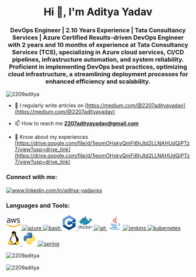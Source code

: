 <h1 align="center">Hi 👋, I'm Aditya Yadav</h1>
<h3 align="center">DevOps Engineer | 2.10 Years Experience | Tata Consultancy Services | Azure Certified Results-driven DevOps Engineer with 2 years and 10 months of experience at Tata Consultancy Services (TCS), specializing in Azure cloud services, CI/CD pipelines, infrastructure automation, and system reliability. Proficient in implementing DevOps best practices, optimizing cloud infrastructure, a streamlining deployment processes for enhanced efficiency and scalability.</h3>

<p align="left"> <img src="https://komarev.com/ghpvc/?username=2209aditya&label=Profile%20views&color=0e75b6&style=flat" alt="2209aditya" /> </p>

- 📝 I regularly write articles on [https://medium.com/@2207adityayadav](https://medium.com/@2207adityayadav)

- 📫 How to reach me **2207adityayadav@gmail.com**

- 📄 Know about my experiences [https://drive.google.com/file/d/1jeomOHxkyQmFi6hJtd2LLNAHUdQjPTz7/view?usp=drive_link](https://drive.google.com/file/d/1jeomOHxkyQmFi6hJtd2LLNAHUdQjPTz7/view?usp=drive_link)

<h3 align="left">Connect with me:</h3>
<p align="left">
<a href="https://linkedin.com/in/www.linkedin.com/in/aditya-yadavjss" target="blank"><img align="center" src="https://raw.githubusercontent.com/rahuldkjain/github-profile-readme-generator/master/src/images/icons/Social/linked-in-alt.svg" alt="www.linkedin.com/in/aditya-yadavjss" height="30" width="40" /></a>
</p>

<h3 align="left">Languages and Tools:</h3>
<p align="left"> <a href="https://aws.amazon.com" target="_blank" rel="noreferrer"> <img src="https://raw.githubusercontent.com/devicons/devicon/master/icons/amazonwebservices/amazonwebservices-original-wordmark.svg" alt="aws" width="40" height="40"/> </a> <a href="https://azure.microsoft.com/en-in/" target="_blank" rel="noreferrer"> <img src="https://www.vectorlogo.zone/logos/microsoft_azure/microsoft_azure-icon.svg" alt="azure" width="40" height="40"/> </a> <a href="https://www.gnu.org/software/bash/" target="_blank" rel="noreferrer"> <img src="https://www.vectorlogo.zone/logos/gnu_bash/gnu_bash-icon.svg" alt="bash" width="40" height="40"/> </a> <a href="https://www.w3schools.com/cpp/" target="_blank" rel="noreferrer"> <img src="https://raw.githubusercontent.com/devicons/devicon/master/icons/cplusplus/cplusplus-original.svg" alt="cplusplus" width="40" height="40"/> </a> <a href="https://www.docker.com/" target="_blank" rel="noreferrer"> <img src="https://raw.githubusercontent.com/devicons/devicon/master/icons/docker/docker-original-wordmark.svg" alt="docker" width="40" height="40"/> </a> <a href="https://git-scm.com/" target="_blank" rel="noreferrer"> <img src="https://www.vectorlogo.zone/logos/git-scm/git-scm-icon.svg" alt="git" width="40" height="40"/> </a> <a href="https://www.java.com" target="_blank" rel="noreferrer"> <img src="https://raw.githubusercontent.com/devicons/devicon/master/icons/java/java-original.svg" alt="java" width="40" height="40"/> </a> <a href="https://www.jenkins.io" target="_blank" rel="noreferrer"> <img src="https://www.vectorlogo.zone/logos/jenkins/jenkins-icon.svg" alt="jenkins" width="40" height="40"/> </a> <a href="https://kubernetes.io" target="_blank" rel="noreferrer"> <img src="https://www.vectorlogo.zone/logos/kubernetes/kubernetes-icon.svg" alt="kubernetes" width="40" height="40"/> </a> <a href="https://www.linux.org/" target="_blank" rel="noreferrer"> <img src="https://raw.githubusercontent.com/devicons/devicon/master/icons/linux/linux-original.svg" alt="linux" width="40" height="40"/> </a> <a href="https://www.python.org" target="_blank" rel="noreferrer"> <img src="https://raw.githubusercontent.com/devicons/devicon/master/icons/python/python-original.svg" alt="python" width="40" height="40"/> </a> <a href="https://spring.io/" target="_blank" rel="noreferrer"> <img src="https://www.vectorlogo.zone/logos/springio/springio-icon.svg" alt="spring" width="40" height="40"/> </a> </p>

<p><img align="center" src="https://github-readme-stats.vercel.app/api/top-langs?username=2209aditya&show_icons=true&locale=en&layout=compact" alt="2209aditya" /></p>

<p><img align="center" src="https://github-readme-streak-stats.herokuapp.com/?user=2209aditya&" alt="2209aditya" /></p>
